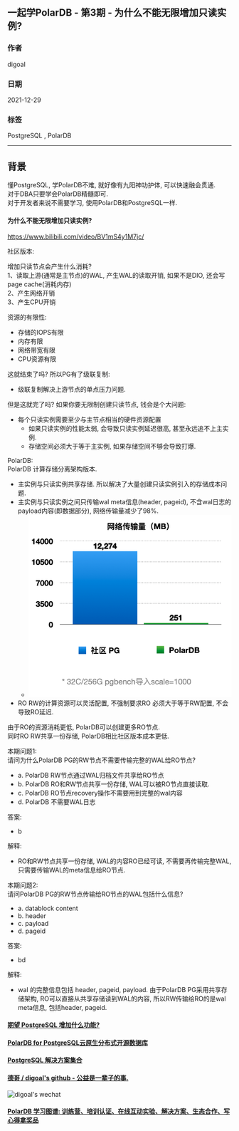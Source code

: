 ## 一起学PolarDB - 第3期 - 为什么不能无限增加只读实例?     
                
### 作者         
digoal                
                
### 日期                
2021-12-29               
                
### 标签                
PostgreSQL , PolarDB                 
                
----                
                
## 背景         
懂PostgreSQL, 学PolarDB不难, 就好像有九阳神功护体, 可以快速融会贯通.       
对于DBA只要学会PolarDB精髓即可.       
对于开发者来说不需要学习, 使用PolarDB和PostgreSQL一样.                  
      
#### 为什么不能无限增加只读实例?   
https://www.bilibili.com/video/BV1mS4y1M7jc/  
  
社区版本:   
  
增加只读节点会产生什么消耗?  
1、读取上游(通常是主节点)的WAL, 产生WAL的读取开销, 如果不是DIO, 还会写page cache(消耗内存)  
2、产生网络开销  
3、产生CPU开销  
  
资源的有限性:   
- 存储的IOPS有限  
- 内存有限  
- 网络带宽有限  
- CPU资源有限  
  
这就结束了吗? 所以PG有了级联复制:   
- 级联复制解决上游节点的单点压力问题.   
  
但是这就完了吗? 如果你要无限制创建只读节点, 钱会是个大问题:   
- 每个只读实例需要至少与主节点相当的硬件资源配置  
    - 如果只读实例的性能太弱, 会导致只读实例延迟很高, 甚至永远追不上主实例.    
    - 存储空间必须大于等于主实例, 如果存储空间不够会导致打爆.    
  
  
PolarDB:      
PolarDB 计算存储分离架构版本.   
- 主实例与只读实例共享存储. 所以解决了大量创建只读实例引入的存储成本问题.    
- 主实例与只读实例之间只传输wal meta信息(header, pageid), 不含wal日志的payload内容(即数据部分), 网络传输量减少了98%. 
    - ![pic](20211229_02_pic_001.png)    
- RO  RW的计算资源可以灵活配置, 不强制要求RO 必须大于等于RW配置, 不会导致RO延迟.     
  
由于RO的资源消耗更低, PolarDB可以创建更多RO节点.   
同时RO RW共享一份存储, PolarDB相比社区版本成本更低.   
    
本期问题1:       
请问为什么PolarDB PG的RW节点不需要传输完整的WAL给RO节点?    
- a. PolarDB RW节点通过WAL归档文件共享给RO节点  
- b. PolarDB RO和RW节点共享一份存储, WAL可以被RO节点直接读取.   
- c. PolarDB RO节点recovery操作不需要用到完整的wal内容    
- d. PolarDB 不需要WAL日志  
      
答案:      
- b     
  
解释:  
- RO和RW节点共享一份存储, WAL的内容RO已经可读, 不需要再传输完整WAL, 只需要传输WAL的meta信息给RO节点.   
  
本期问题2:       
请问PolarDB PG的RW节点传输给RO节点的WAL包括什么信息?   
- a. datablock content  
- b. header   
- c. payload      
- d. pageid     
      
答案:      
- bd    
  
解释:  
- wal 的完整信息包括 header, pageid, payload. 由于PolarDB PG采用共享存储架构, RO可以直接从共享存储读到WAL的内容, 所以RW传输给RO的是wal meta信息, 包括header, pageid.   
  
  
#### [期望 PostgreSQL 增加什么功能?](https://github.com/digoal/blog/issues/76 "269ac3d1c492e938c0191101c7238216")
  
  
#### [PolarDB for PostgreSQL云原生分布式开源数据库](https://github.com/ApsaraDB/PolarDB-for-PostgreSQL "57258f76c37864c6e6d23383d05714ea")
  
  
#### [PostgreSQL 解决方案集合](https://yq.aliyun.com/topic/118 "40cff096e9ed7122c512b35d8561d9c8")
  
  
#### [德哥 / digoal's github - 公益是一辈子的事.](https://github.com/digoal/blog/blob/master/README.md "22709685feb7cab07d30f30387f0a9ae")
  
  
![digoal's wechat](../pic/digoal_weixin.jpg "f7ad92eeba24523fd47a6e1a0e691b59")
  
  
#### [PolarDB 学习图谱: 训练营、培训认证、在线互动实验、解决方案、生态合作、写心得拿奖品](https://www.aliyun.com/database/openpolardb/activity "8642f60e04ed0c814bf9cb9677976bd4")
  

